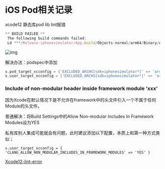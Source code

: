 # iOS Pod相关记录



xcode12   静态库pod lib lint报错

```jsx
** BUILD FAILED **
 The following build commands failed:
 Ld ***/Release-iphonesimulator/App.build/Objects-normal/arm64/Binary/App normal arm64
```

![img](https:////upload-images.jianshu.io/upload_images/794643-287dfaa379928662.png?imageMogr2/auto-orient/strip|imageView2/2/w/701)

解决办法：podspec中添加

```dart
s.pod_target_xcconfig = {'EXCLUDED_ARCHS[sdk=iphonesimulator*]' => 'arm64'}
s.user_target_xcconfig = {'EXCLUDED_ARCHS[sdk=iphonesimulator*]' => 'arm64'}
```

### Include of non-modular header inside framework module ‘xxx’

因为Xcode在默认情况下是不允许在framework中的头文件引入一个不属于任何Module的头文件。

普通解决：将Build Settings中的Allow Non-modular Includes In Framework Modules设为YES

私有库别人集成可能就会有问题，此时建议添加以下配置，本质上和第一种方式类似；

```
s.user_target_xcconfig = { 'CLANG_ALLOW_NON_MODULAR_INCLUDES_IN_FRAMEWORK_MODULES' => 'YES' }
```

[Xcode12-lint-error](http://gonghonglou.com/2021/03/09/xcode12-lint-error/)

